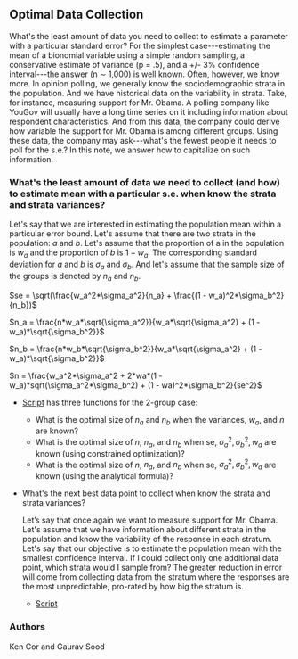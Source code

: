 ## Optimal Data Collection

What's the least amount of data you need to collect to estimate a parameter with a particular standard error? For the simplest case---estimating the mean of a bionomial variable using a simple random sampling, a conservative estimate of variance (p = .5), and a +/- 3% confidence interval---the answer (n $\sim$ 1,000) is well known. Often, however, we know more. In opinion polling, we generally know the sociodemographic strata in the population. And we have historical data on the variability in strata. Take, for instance, measuring support for Mr. Obama. A polling company like YouGov will usually have a long time series on it including information about respondent characteristics. And from this data, the company could derive how variable the support for Mr. Obama is among different groups. Using these data, the company may ask---what's the fewest people it needs to poll for the s.e.? In this note, we answer how to capitalize on such information.       

### What's the least amount of data we need to collect (and how) to estimate mean with a particular s.e. when know the strata and strata variances?

Let's say that we are interested in estimating the population mean within a particular error bound. Let's assume that there are two strata in the population: $a$ and $b$. Let's assume that the proportion of a in the population is $w_a$ and the proportion of $b$ is $1 - w_a$. The corresponding standard deviation for $a$ and $b$ is $\sigma_a$ and $\sigma_b$. And let's assume that the sample size of the groups is denoted by $n_a$ and $n_b$. 

$se = \sqrt(\frac{w_a^2*\sigma_a^2}{n_a} + \frac{(1 - w_a)^2*\sigma_b^2}{n_b})$

$n_a = \frac{n*w_a*\sqrt{\sigma_a^2}}{w_a*\sqrt{\sigma_a^2} + (1 - w_a)*\sqrt{\sigma_b^2}}$

$n_b = \frac{n*w_b*\sqrt{\sigma_b^2}}{w_a*\sqrt{\sigma_a^2} + (1 - w_a)*\sqrt{\sigma_b^2}}$

$n  = \frac{w_a^2*\sigma_a^2 + 2*wa*(1 - w_a)*sqrt(\sigma_a^2*\sigma_b^2) + (1 - wa)^2*\sigma_b^2}{se^2}$

* [Script](scripts/smallest_n_for_se.R) has three functions for the 2-group case:
    - What is the optimal size of $n_a$ and $n_b$ when the variances, $w_a$, and $n$ are known?
    - What is the optimal size of $n$, $n_a$, and $n_b$ when se, $\sigma_a^2, \sigma_b^2, w_a$ are known (using constrained optimization)?
    -  What is the optimal size of $n$, $n_a$, and $n_b$ when se, $\sigma_a^2, \sigma_b^2, w_a$ are known (using the analytical formula)?

* What's the next best data point to collect when know the strata and strata variances?

    Let’s say that once again we want to measure support for Mr. Obama. Let's assume that we have information about different strata in the population and know the variability of the response in each stratum. Let's say that our objective is to estimate the population mean with the smallest confidence interval. If I could collect only one additional data point, which strata would I sample from? The greater reduction in error will come from collecting data from the stratum where the responses are the most unpredictable, pro-rated by how big the stratum is.

    * [Script](scripts/next_best_data_point.R)

### Authors

Ken Cor and Gaurav Sood

